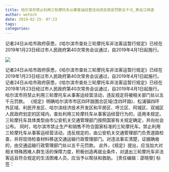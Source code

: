 ```yaml
---
title: 哈尔滨市禁止利用三轮摩托车从事客运经营活动违反规定罚款五千元_黑龙江频道
author: wetech
date: 2019-02-25- 07:23
tags: 
categories: 
---
```

记者24日从哈市政府获悉，《哈尔滨市查处三轮摩托车非法客运暂行规定》已经在2019年1月23日经过市人民政府第40次常务会议通过，自2019年4月1日起施行。
<!-- more -->
                
<img align="center" border="0" src="http://p2.ifengimg.com/a/2016/0810/204c433878d5cf9size1_w16_h16.png" />
                
                
            
记者24日从哈市政府获悉，《哈尔滨市查处三轮摩托车非法客运暂行规定》已经在2019年1月23日经过市人民政府第40次常务会议通过，自2019年4月1日起施行。
记者24日从哈市政府获悉，《哈尔滨市查处三轮摩托车非法客运暂行规定》已经在2019年1月23日经过市人民政府第40次常务会议通过，自2019年4月1日起施行。哈尔滨市将禁止利用三轮摩托车从事客运经营活动，违反规定将被相关部门处以五千元罚款。
《规定》明确哈尔滨市市区四环路围合区域(含四环路)、松浦镇四环外区域、利民开发区、哈尔滨经济技术开发区和平房区、呼兰区、阿城区、双城区人民政府划定的区域内，查处利用三轮摩托车从事客运经营行为的，适用本规定。三轮摩托车具体类型由市公安机关交通管理部门按照国家有关规定确定，并向社会公布。
同时，哈尔滨市禁止生产和销售不符合国家标准的三轮摩托车。禁止利用三轮摩托车从事客运经营活动，违反规定的，由公安机关交通管理部门负责道路检查，并将现场检查材料移送交通运输行政管理部门。对违法事实清楚，证据确凿的，由交通运输行政管理部门处以五千元罚款。
此外，《规定》提出，应当加大对相关特殊困难人群生活的保障力度，积极创造再就业条件，对退出三轮摩托车非法客运且符合规定的生活困难人员，应当予以帮扶和救助。
[责任编辑：邵晓黎]
标签：
 
             
